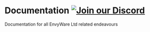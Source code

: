 # Documentation [![Join our Discord](https://img.shields.io/discord/831966641586831431.svg?logo=discord&label=)](https://discord.envyware.co.uk) 

Documentation for all EnvyWare Ltd related endeavours 
